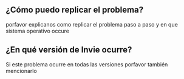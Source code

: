 ## ¿Cómo puedo replicar el problema?
porfavor explicanos como replicar el problema paso a paso y en que sistema operativo occure
## ¿En qué versión de Invie ocurre?
Si este problema ocurre en todas las versiones porfavor también mencionarlo
